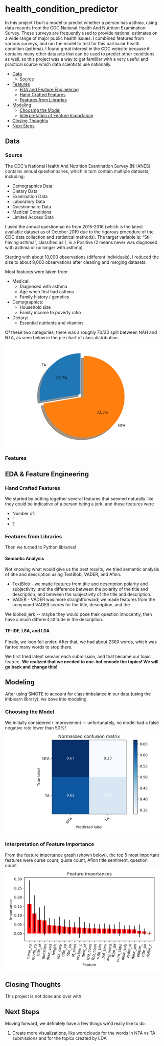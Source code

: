 # health_condition_predictor

In this project I built a model to predict whether a person has asthma, using data records from the CDC National Health And Nutrition Examination Survey. These surveys are frequently used to provide national estimates on a wide range of major public health issues. I combined features from various surveys, and ran the model to test for this particular health condition (asthma). I found great interest in the CDC website because it contains many other datasets that can be used to predict other conditions as well, so this project was a way to get famiiliar with a very useful and practical source which data scientists use nationally.

* [Data](#data)
  * [Source](#source)
* [Features](#features)
  * [EDA and Feature Engineering](#eda)
  * [Hand Crafted Features](#byhand)
  * [Features from Libraries](#fromlibraries)
* [Modeling](#modeling)
  * [Choosing the Model](#choosingthemodel)
  * [Interpretation of Feature Importance](#featureimportance)
* [Closing Thoughts](#closing)
* [Next Steps](#nextsteps)

## Data <a name="data"></a>
### Source <a name="source"></a>
The CDC's National Health And Nutrition Examination Survey (NHANES) contains annual questionnaires, which in turn contain multiple datasets, including:
- Demographics Data
- Dietary Data
- Examination Data
- Laboratory Data 
- Questionnaire Data
- Medical Conditions
- Limited Access Data

I used the annual questionnaires from 2015-2016 (which is the latest available dataset as of October 2019 due to the rigorous procedure of the CDC data collection and statistical methods).
The target variable is: “Still having asthma”, classified as 1, is a Positive (2 means never was diagnosed with asthma or no longer with asthma).

Starting with about 10,000 observations (different individuals), I reduced the size to about 8,000 observations after cleaning and merging datasets.

Most features were taken from:
- Medical:
  - Diagnosed with asthma
  - Age when first had asthma
  - Family history / genetics
- Demographics:
  - Household size
  - Family income to poverty ratio
- Dietary:
  - Essential nutrients and vitamins

Of these two categories, there was a roughly 70/30 split between NAH and NTA, as seen below in the pie chart of class distribution.

![pie chart of class distribution](https://github.com/h-parker/AITA_classifier/blob/master/Images/class_dist.png)

### Features <a name="features"></a>

## EDA & Feature Engineering <a name="eda"></a>
### Hand Crafted Features  <a name="byhand"></a>
We started by putting together several features that seemed naturally like they could be indicative of a person being a jerk, and those features were
- Number of:
 - !
 - ?


### Features from Libraries  <a name="fromlibraries"></a>
Then we turned to Python libraries!
#### Semantic Analysis
Not knowing what would give us the best results, we tried semantic analysis of title and description using TextBlob, VADER, and Afinn.
- TextBlob - we made features from title and description polarity and subjectivity, and the difference between the polarity of the title and description, and between the subjectivity of the title and description.
- VADER - VADER was more straightforward; we made features from the compound VADER scores for the title, description, and the 

We looked jerk -- maybe they would pose their question innocently, then have a much different attitude in the description. 

#### TF-IDF, LSA, and LDA
Finally, we loon fell under. After that, we had about 2300 words, which was far too many words to stop there.

We first tried latent semanr each submission, and that became our topic feature. 
**We realized that we needed to one-hot encode the topics! We will go back and change this!**

## Modeling <a name="modeling"></a>
After using SMOTE to account for class imbalance in our data (using the imblearn library), we dove into modeling.
### Choosing the Model <a name="choosingthemodel"></a>
We initially considered r improvement -- unfortunately, no model had a false negative rate lower than 50%!
![final model confusion matrix ](https://github.com/h-parker/AITA_classifier/blob/master/Images/rf_cm.png)

### Interpretation of Feature Importance  <a name="featureimportance"></a>
From the feature importance graph (shown below), the top 5 most important features were curse count, quote count, Afinn title sentiment, question count
![feature importance](https://github.com/h-parker/AITA_classifier/blob/master/Images/rf_feature_importance.png)


## Closing Thoughts <a name="closing"></a>
This project is not done and over with

## Next Steps <a name="nextsteps"></a>
Moving forward, we definitely have a few things we'd really like to do:
1. Create more visualizations, like wordclouds for the words in NTA vs TA submissions and for the topics created by LDA

